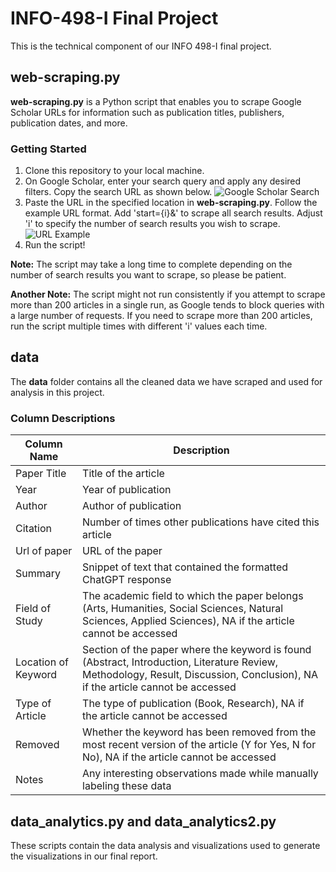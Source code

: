 # INFO-498-I Final Project

This is the technical component of our INFO 498-I final project.

## web-scraping.py
**web-scraping.py** is a Python script that enables you to scrape Google Scholar URLs for information such as publication titles, publishers, publication dates, and more.

### Getting Started
1. Clone this repository to your local machine.
2. On Google Scholar, enter your search query and apply any desired filters. Copy the search URL as shown below.
   ![Google Scholar Search](https://github.com/SirBlank/INFO-498-I-Final-Project/assets/114832146/c53fb48e-556e-4b7c-b61b-d6e8cea21e1c)
3. Paste the URL in the specified location in **web-scraping.py**. Follow the example URL format. Add 'start={i}&' to scrape all search results. Adjust 'i' to specify the number of search results you wish to scrape.
   ![URL Example](https://github.com/SirBlank/INFO-498-I-Final-Project/assets/114832146/c0752260-1834-4b2a-8b86-541ce5116ff8)
4. Run the script!

**Note:** The script may take a long time to complete depending on the number of search results you want to scrape, so please be patient.

**Another Note:** The script might not run consistently if you attempt to scrape more than 200 articles in a single run, as Google tends to block queries with a large number of requests. If you need to scrape more than 200 articles, run the script multiple times with different 'i' values each time.

## data
The **data** folder contains all the cleaned data we have scraped and used for analysis in this project.

### Column Descriptions

| Column Name          | Description                                                                                                        |
|----------------------|--------------------------------------------------------------------------------------------------------------------|
| Paper Title          | Title of the article                                                                                               |
| Year                 | Year of publication                                                                                                |
| Author               | Author of publication                                                                                              |
| Citation             | Number of times other publications have cited this article                                                         |
| Url of paper         | URL of the paper                                                                                                   |
| Summary              | Snippet of text that contained the formatted ChatGPT response                                                      |
| Field of Study       | The academic field to which the paper belongs (Arts, Humanities, Social Sciences, Natural Sciences, Applied Sciences), NA if the article cannot be accessed |
| Location of Keyword  | Section of the paper where the keyword is found (Abstract, Introduction, Literature Review, Methodology, Result, Discussion, Conclusion), NA if the article cannot be accessed  |
| Type of Article      | The type of publication (Book, Research), NA if the article cannot be accessed                                                                           |
| Removed              | Whether the keyword has been removed from the most recent version of the article (Y for Yes, N for No), NA if the article cannot be accessed             |
| Notes                | Any interesting observations made while manually labeling these data                                               |

## data_analytics.py and data_analytics2.py
These scripts contain the data analysis and visualizations used to generate the visualizations in our final report.
